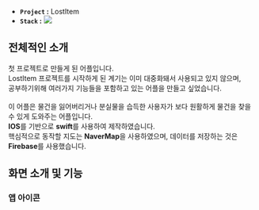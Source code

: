 - **`Project` :** LostItem
- **`Stack` :** <img src="https://img.shields.io/badge/Swift-F05138?style=for-the-badge&logo=Swift&logoColor=white">

## 전체적인 소개

첫 프로젝트로 만들게 된 어플입니다. <br>
LostItem 프로젝트를 시작하게 된 계기는 이미 대중화돼서 사용되고 있지 않으며,<br>
공부하기위해 여러가지 기능들을 포함하고 있는 어플을 만들고 싶었습니다.<br><br>
이 어플은 물건을 잃어버리거나 분실물을 습득한 사용자가 보다 원활하게 물건을 찾을 수 있게 도와주는 어플입니다. <br>
**IOS**를 기반으로 **swift**를 사용하여 제작하였습니다.<br>
핵심적으로 동작할 지도는 **NaverMap**을 사용하였으며, 데이터를 저장하는 것은 **Firebase**를 사용했습니다.<br>


## 화면 소개 및 기능

### 앱 아이콘
